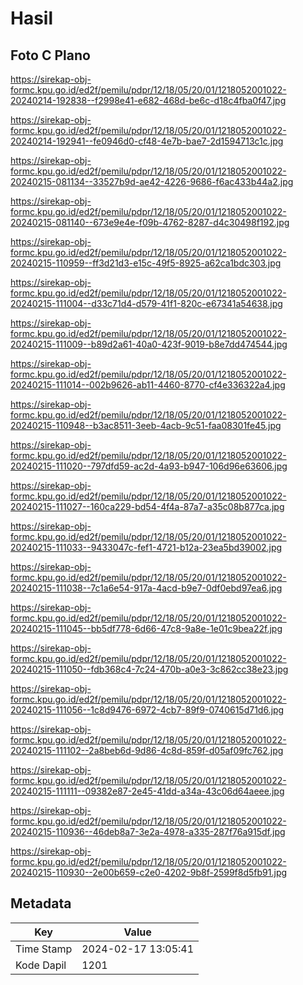 # Hasil

## Foto C Plano

https://sirekap-obj-formc.kpu.go.id/ed2f/pemilu/pdpr/12/18/05/20/01/1218052001022-20240214-192838--f2998e41-e682-468d-be6c-d18c4fba0f47.jpg

https://sirekap-obj-formc.kpu.go.id/ed2f/pemilu/pdpr/12/18/05/20/01/1218052001022-20240214-192941--fe0946d0-cf48-4e7b-bae7-2d1594713c1c.jpg

https://sirekap-obj-formc.kpu.go.id/ed2f/pemilu/pdpr/12/18/05/20/01/1218052001022-20240215-081134--33527b9d-ae42-4226-9686-f6ac433b44a2.jpg

https://sirekap-obj-formc.kpu.go.id/ed2f/pemilu/pdpr/12/18/05/20/01/1218052001022-20240215-081140--673e9e4e-f09b-4762-8287-d4c30498f192.jpg

https://sirekap-obj-formc.kpu.go.id/ed2f/pemilu/pdpr/12/18/05/20/01/1218052001022-20240215-110959--ff3d21d3-e15c-49f5-8925-a62ca1bdc303.jpg

https://sirekap-obj-formc.kpu.go.id/ed2f/pemilu/pdpr/12/18/05/20/01/1218052001022-20240215-111004--d33c71d4-d579-41f1-820c-e67341a54638.jpg

https://sirekap-obj-formc.kpu.go.id/ed2f/pemilu/pdpr/12/18/05/20/01/1218052001022-20240215-111009--b89d2a61-40a0-423f-9019-b8e7dd474544.jpg

https://sirekap-obj-formc.kpu.go.id/ed2f/pemilu/pdpr/12/18/05/20/01/1218052001022-20240215-111014--002b9626-ab11-4460-8770-cf4e336322a4.jpg

https://sirekap-obj-formc.kpu.go.id/ed2f/pemilu/pdpr/12/18/05/20/01/1218052001022-20240215-110948--b3ac8511-3eeb-4acb-9c51-faa08301fe45.jpg

https://sirekap-obj-formc.kpu.go.id/ed2f/pemilu/pdpr/12/18/05/20/01/1218052001022-20240215-111020--797dfd59-ac2d-4a93-b947-106d96e63606.jpg

https://sirekap-obj-formc.kpu.go.id/ed2f/pemilu/pdpr/12/18/05/20/01/1218052001022-20240215-111027--160ca229-bd54-4f4a-87a7-a35c08b877ca.jpg

https://sirekap-obj-formc.kpu.go.id/ed2f/pemilu/pdpr/12/18/05/20/01/1218052001022-20240215-111033--9433047c-fef1-4721-b12a-23ea5bd39002.jpg

https://sirekap-obj-formc.kpu.go.id/ed2f/pemilu/pdpr/12/18/05/20/01/1218052001022-20240215-111038--7c1a6e54-917a-4acd-b9e7-0df0ebd97ea6.jpg

https://sirekap-obj-formc.kpu.go.id/ed2f/pemilu/pdpr/12/18/05/20/01/1218052001022-20240215-111045--bb5df778-6d66-47c8-9a8e-1e01c9bea22f.jpg

https://sirekap-obj-formc.kpu.go.id/ed2f/pemilu/pdpr/12/18/05/20/01/1218052001022-20240215-111050--fdb368c4-7c24-470b-a0e3-3c862cc38e23.jpg

https://sirekap-obj-formc.kpu.go.id/ed2f/pemilu/pdpr/12/18/05/20/01/1218052001022-20240215-111056--1c8d9476-6972-4cb7-89f9-0740615d71d6.jpg

https://sirekap-obj-formc.kpu.go.id/ed2f/pemilu/pdpr/12/18/05/20/01/1218052001022-20240215-111102--2a8beb6d-9d86-4c8d-859f-d05af09fc762.jpg

https://sirekap-obj-formc.kpu.go.id/ed2f/pemilu/pdpr/12/18/05/20/01/1218052001022-20240215-111111--09382e87-2e45-41dd-a34a-43c06d64aeee.jpg

https://sirekap-obj-formc.kpu.go.id/ed2f/pemilu/pdpr/12/18/05/20/01/1218052001022-20240215-110936--46deb8a7-3e2a-4978-a335-287f76a915df.jpg

https://sirekap-obj-formc.kpu.go.id/ed2f/pemilu/pdpr/12/18/05/20/01/1218052001022-20240215-110930--2e00b659-c2e0-4202-9b8f-2599f8d5fb91.jpg


## Metadata

| Key        | Value               |
| ---------- | ------------------- |
| Time Stamp | 2024-02-17 13:05:41 |
| Kode Dapil | 1201                |



